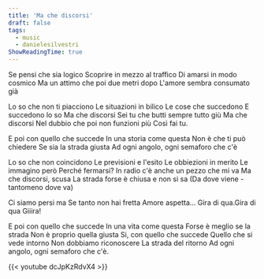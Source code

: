 ```yaml
---
title: 'Ma che discorsi'
draft: false
tags:
  - music
  - danielesilvestri
ShowReadingTime: true
---
```


Se pensi che sia logico
Scoprire in mezzo al traffico
Di amarsi in modo cosmico
Ma un attimo che poi due metri dopo
L'amore sembra consumato già

Lo so che non ti piacciono
Le situazioni in bilico
Le cose che succedono
E succedono lo so
Ma che discorsi
Sei tu che butti sempre tutto giù
Ma che discorsi
Nel dubbio che poi non funzioni più
Così fai tu.

E poi con quello che succede
In una storia come questa
Non è che ti può chiedere
Se sia la strada giusta
Ad ogni angolo, ogni semaforo che c'è

Lo so che non coincidono
Le previsioni e l'esito
Le obbiezioni in merito
Le immagino però
Perché fermarsi?
In radio c'è anche un pezzo che mi va
Ma che discorsi, scusa
La strada forse è chiusa e non si sa
(Da dove viene - tantomeno dove va)

Ci siamo persi ma
Se tanto non hai fretta
Amore aspetta...
Gira di qua.Gira di qua
Giiira!

E poi con quello che succede
In una vita come questa
Forse è meglio se la strada
Non è proprio quella giusta
Si, con quello che succede
Quello che si vede intorno
Non dobbiamo riconoscere
La strada del ritorno
Ad ogni angolo, ogni semaforo che c'è.



{{< youtube dcJpKzRdvX4 >}}

